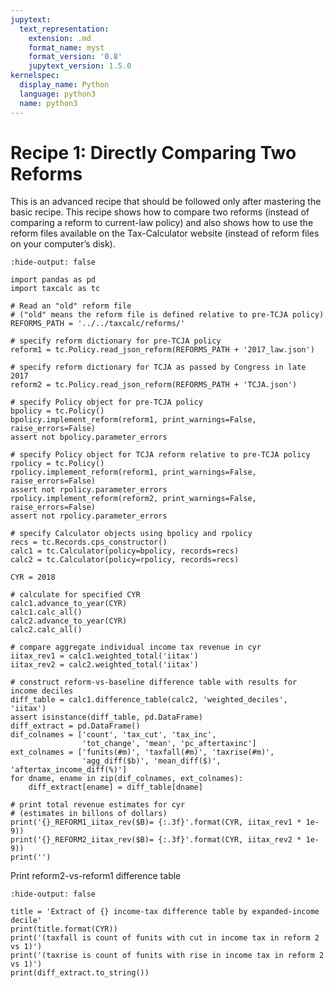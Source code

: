 ```yaml
---
jupytext:
  text_representation:
    extension: .md
    format_name: myst
    format_version: '0.8'
    jupytext_version: 1.5.0
kernelspec:
  display_name: Python
  language: python3
  name: python3
---
```


# Recipe 1: Directly Comparing Two Reforms

This is an advanced recipe that should be followed only after mastering the basic recipe.
This recipe shows how to compare two reforms (instead of comparing a reform to current-law policy)
and also shows how to use the reform files available on the Tax-Calculator website
(instead of reform files on your computer’s disk).

```{code-cell} ipython3
:hide-output: false

import pandas as pd
import taxcalc as tc

# Read an "old" reform file
# ("old" means the reform file is defined relative to pre-TCJA policy)
REFORMS_PATH = '../../taxcalc/reforms/'

# specify reform dictionary for pre-TCJA policy
reform1 = tc.Policy.read_json_reform(REFORMS_PATH + '2017_law.json')

# specify reform dictionary for TCJA as passed by Congress in late 2017
reform2 = tc.Policy.read_json_reform(REFORMS_PATH + 'TCJA.json')

# specify Policy object for pre-TCJA policy
bpolicy = tc.Policy()
bpolicy.implement_reform(reform1, print_warnings=False, raise_errors=False)
assert not bpolicy.parameter_errors

# specify Policy object for TCJA reform relative to pre-TCJA policy
rpolicy = tc.Policy()
rpolicy.implement_reform(reform1, print_warnings=False, raise_errors=False)
assert not rpolicy.parameter_errors
rpolicy.implement_reform(reform2, print_warnings=False, raise_errors=False)
assert not rpolicy.parameter_errors

# specify Calculator objects using bpolicy and rpolicy
recs = tc.Records.cps_constructor()
calc1 = tc.Calculator(policy=bpolicy, records=recs)
calc2 = tc.Calculator(policy=rpolicy, records=recs)

CYR = 2018

# calculate for specified CYR
calc1.advance_to_year(CYR)
calc1.calc_all()
calc2.advance_to_year(CYR)
calc2.calc_all()

# compare aggregate individual income tax revenue in cyr
iitax_rev1 = calc1.weighted_total('iitax')
iitax_rev2 = calc2.weighted_total('iitax')

# construct reform-vs-baseline difference table with results for income deciles
diff_table = calc1.difference_table(calc2, 'weighted_deciles', 'iitax')
assert isinstance(diff_table, pd.DataFrame)
diff_extract = pd.DataFrame()
dif_colnames = ['count', 'tax_cut', 'tax_inc',
                'tot_change', 'mean', 'pc_aftertaxinc']
ext_colnames = ['funits(#m)', 'taxfall(#m)', 'taxrise(#m)',
                'agg_diff($b)', 'mean_diff($)', 'aftertax_income_diff(%)']
for dname, ename in zip(dif_colnames, ext_colnames):
    diff_extract[ename] = diff_table[dname]

# print total revenue estimates for cyr
# (estimates in billons of dollars)
print('{}_REFORM1_iitax_rev($B)= {:.3f}'.format(CYR, iitax_rev1 * 1e-9))
print('{}_REFORM2_iitax_rev($B)= {:.3f}'.format(CYR, iitax_rev2 * 1e-9))
print('')
```

Print reform2-vs-reform1 difference table

```{code-cell} ipython3
:hide-output: false

title = 'Extract of {} income-tax difference table by expanded-income decile'
print(title.format(CYR))
print('(taxfall is count of funits with cut in income tax in reform 2 vs 1)')
print('(taxrise is count of funits with rise in income tax in reform 2 vs 1)')
print(diff_extract.to_string())
```
